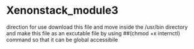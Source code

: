 # Xenonstack_module3


direction for use
download this file and move inside the /usr/bin directory
and make this file as an excutable file by using ##(chmod +x internctl) command
so that it can be global accessibile 
